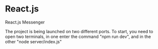 # React.js
React.js Messenger

The project is being launched on two different ports. To start, you need to open two terminals, in one enter the command "npm run dev", and in the other "node server/index.js"
